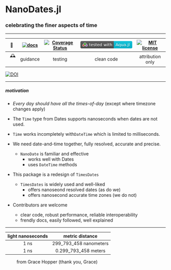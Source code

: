 # NanoDates.jl
### celebrating the finer aspects of time

----


|&nbsp; 📅 &nbsp;  | [![docs](https://img.shields.io/badge/docs-dev-blue.svg)](https://juliatime.github.io/NanoDates.jl/dev/) |  [![Coverage Status](https://coveralls.io/repos/github/JuliaTime/NanoDates.jl/badge.svg?branch=main)](https://coveralls.io/github/JuliaTime/NanoDates.jl?branch=main) |  [![Aqua QA](https://raw.githubusercontent.com/JuliaTesting/Aqua.jl/master/badge.svg)](https://github.com/JuliaTesting/Aqua.jl) | [![MIT license](http://img.shields.io/badge/license-MIT-brightgreen.svg)](http://opensource.org/licenses/MIT) |
|--|:------------:|:-----------:|:----------:|:---------:|
| &nbsp; 🕰️  &nbsp; |  guidance     | testing | clean code | attribution only |

[![DOI](https://zenodo.org/badge/483859789.svg)](https://zenodo.org/badge/latestdoi/483859789)

----


##### motivation

- *Every day should have all the times-of-day* (except where timezone changes apply)

- The `Time` type from Dates supports nanoseconds when dates are not used.
- `Time` works incompletely with`DateTime` which is limited to milliseconds.

- We need date-and-time together, fully resolved, accurate and precise.
  - `NanoDate` is familiar and effective
    -  works well with Dates
    -  uses `DateTime` methods

- This package is a redesign of `TimesDates`
  - `TimesDates` is widely used and well-liked
    - offers nanoseond resolved dates       (as do we)
    - offers nanosecond accurate time zones (we do not)
 
- Contributors are welcome
  -  clear code, robust performance, reliable interoperability
  -  frendly docs, easily followed, well explained
 
----


  
| light nanoseconds | metric distance          |
|:-----------------:|:-------------------------:|
| 1 ns              | 299_793_458 nanometers    |
| 1 ns              | 0.299_793_458 meters  |

&nbsp;&nbsp;&nbsp;&nbsp;&nbsp;&nbsp;&nbsp;&nbsp;&nbsp;from Grace Hopper (thank you, Grace)


